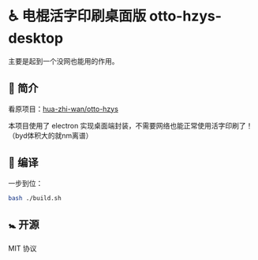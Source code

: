 # ♿ 电棍活字印刷桌面版 otto-hzys-desktop

主要是起到一个没网也能用的作用。

## 🚮 简介

看原项目：[hua-zhi-wan/otto-hzys](https://github.com/hua-zhi-wan/otto-hzys)

本项目使用了 electron 实现桌面端封装，不需要网络也能正常使用活字印刷了！（byd体积大的就nm离谱）

## 🛂 编译

一步到位：
```sh
bash ./build.sh
```

## 🚼 开源

MIT 协议
